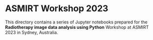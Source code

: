 # ASMIRT Workshop 2023

This directory contains a series of Jupyter notebooks prepared for the **Radiotherapy image data
analysis using Python** Workshop at ASMIRT 2023 in Sydney, Australia.
